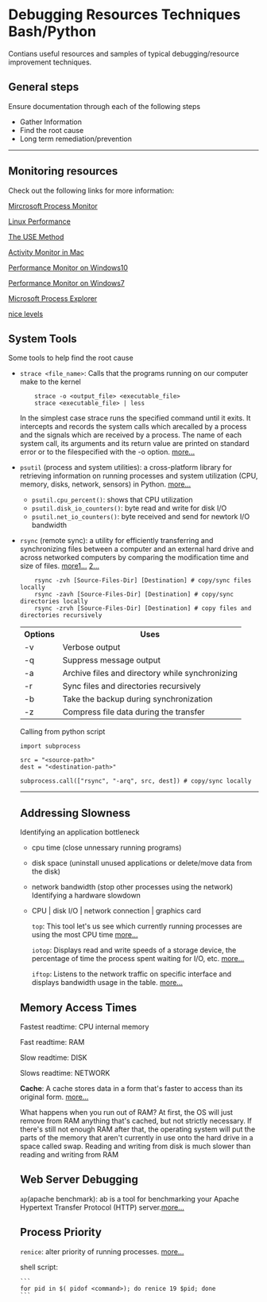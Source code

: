 # Debugging Resources Techniques Bash/Python

Contians useful resources and samples of typical debugging/resource improvement techniques.

## General steps
Ensure documentation through each of the following steps
* Gather Information 
* Find the root cause 
* Long term remediation/prevention

<hr>

## Monitoring resources
Check out the following links for more information:

[Mircrosoft Process Monitor](https://docs.microsoft.com/en-us/sysinternals/downloads/procmon)

[Linux Performance](http://www.brendangregg.com/linuxperf.html)

[The USE Method](http://brendangregg.com/usemethod.html)

[Activity Monitor in Mac](https://support.apple.com/en-au/guide/activity-monitor/welcome/mac)

[Performance Monitor on Windows10](https://www.windowscentral.com/how-use-performance-monitor-windows-10)

[Performance Monitor on Windows7](https://www.digitalcitizen.life/how-use-resource-monitor-windows-7)

[Microsoft Process Explorer](https://docs.microsoft.com/en-us/sysinternals/downloads/process-explorer)


[nice levels](https://www.reddit.com/r/linux/comments/d7hx2c/why_nice_levels_are_a_placebo_and_have_been_for_a/)

## System Tools

Some tools to help find the root cause
* `strace <file_name>`:   Calls that the programs running on our computer make to the kernel

    ```
        strace -o <output_file> <executable_file>
        strace <executable_file> | less
    ```
    In the simplest case strace runs the specified command until it exits.  It intercepts and records the system calls which arecalled by a process and the signals which are received by a process.  The name of each system call, its arguments and its return value are printed on standard error or to the filespecified with the -o option. [more...](https://man7.org/linux/man-pages/man1/strace.1.html)

* `psutil` (process and system utilities): a cross-platform library for retrieving information on running processes and system utilization (CPU, memory, disks, network, sensors) in Python. [more...](https://pypi.org/project/psutil/)
    * `psutil.cpu_percent()`: shows that CPU utilization
    * `psutil.disk_io_counters()`: byte read and write for disk I/O
    * `psutil.net_io_counters()`: byte received and send for newtork I/O bandwidth

* `rsync` (remote sync): a utility for efficiently transferring and synchronizing files between a computer and an external hard drive and across networked computers by comparing the modification time and size of files. [more1...](https://linux.die.net/man/1/rsync) [2...](linuxtechi.com/rsync-command-examples-linux/)
    ```
        rsync -zvh [Source-Files-Dir] [Destination] # copy/sync files locally
        rsync -zavh [Source-Files-Dir] [Destination] # copy/sync directories locally
        rsync -zrvh [Source-Files-Dir] [Destination] # copy files and directories recursively
    ```
    <table>
        <th>Options</th><th>Uses</th>
        <tr><td>-v</td><td>Verbose output</td></tr>
        <tr><td>-q</td><td>Suppress message output</td></tr>
        <tr><td>-a</td><td>Archive files and directory while synchronizing</td></tr>
        <tr><td>-r</td><td>Sync files and directories recursively</td></tr>
        <tr><td>-b</td><td>Take the backup during synchronization</td></tr>
        <tr><td>-z</td><td>Compress file data during the transfer</td></tr>
    <table>

    Calling from python script

    ```
    import subprocess

    src = "<source-path>"
    dest = "<destination-path>"

    subprocess.call(["rsync", "-arq", src, dest]) # copy/sync locally

    ```
<hr>

## Addressing Slowness

Identifying an application bottleneck
* cpu time (close unnessary running programs)
* disk space (uninstall unused applications or delete/move data from the disk)
* network bandwidth (stop other processes using the network)
Identifying a hardware slowdown
* CPU | disk I/O | network connection | graphics card

    `top`: This tool let's us see which currently running processes are using the most CPU time [more...](https://man7.org/linux/man-pages/man1/top.1.html)

    `iotop`: Displays read and write speeds of a storage device, the percentage of time the process spent waiting for I/O, etc. [more...](https://linux.die.net/man/1/iotop)

    `iftop`: Listens to the network traffic on specific interface and displays bandwidth usage in the table. [more...](https://linux.die.net/man/8/iftop)

## Memory Access Times

Fastest readtime: CPU internal memory

Fast readtime: RAM 

Slow readtime: DISK

Slows readtime: NETWORK


**Cache**: A cache stores data in a form that's faster to access than its original form. [more...](https://en.wikipedia.org/wiki/Cache_(computing))

What happens when you run out of RAM? At first, the OS will just remove from RAM anything that's cached, but not strictly necessary. If there's still not enough RAM after that, the operating system will put the parts of the memory that aren't currently in use onto the hard drive in a space called swap. Reading and writing from disk is much slower than reading and writing from RAM


## Web Server Debugging

`ap`(apache benchmark): ab is a tool for benchmarking your Apache Hypertext Transfer Protocol (HTTP) server.[more...](https://httpd.apache.org/docs/2.4/programs/ab.html)

## Process Priority

`renice`: alter priority of running processes. [more...](https://man7.org/linux/man-pages/man1/renice.1.html)

shell script:

    ```
    for pid in $( pidof <command>); do renice 19 $pid; done
    ```

